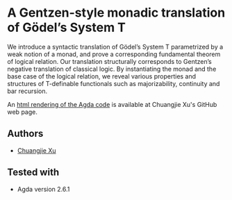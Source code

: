 # A Gentzen-style monadic translation of Gödel’s System T
We introduce a syntactic translation of Gödel’s System T parametrized
by a weak notion of a monad, and prove a corresponding fundamental
theorem of logical relation. Our translation structurally corresponds
to Gentzen’s negative translation of classical logic. By instantiating
the monad and the base case of the logical relation, we reveal various
properties and structures of T-definable functionals such as
majorizability, continuity and bar recursion.

An [html rendering of the Agda code](http://cj-xu.github.io/agda/GentzenTrans/index.html) is available at Chuangjie Xu's GitHub web page.

## Authors
- [Chuangjie Xu](http://cj-xu.github.io/)

## Tested with
- Agda version 2.6.1
